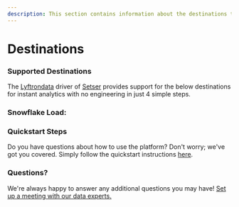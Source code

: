 ```yaml
---
description: This section contains information about the destinations that Setser supports.
---
```


# Destinations

### Supported Destinations

The [Lyftrondata](https://www.lyftrondata.com/) driver of [Setser](https://www.lyftrondata.com/integration/marketing-analytics/setser/) provides support for the below destinations for instant analytics with no engineering in just 4 simple steps.

### Snowflake Load:

### Quickstart Steps

Do you have questions about how to use the platform? Don't worry; we've got you covered. Simply follow the quickstart instructions [here](./).

### Questions? <a href="#questions" id="questions"></a>

We're always happy to answer any additional questions you may have! [Set up a meeting with our data experts.](https://www.lyftrondata.com/book-a-meeting/)
